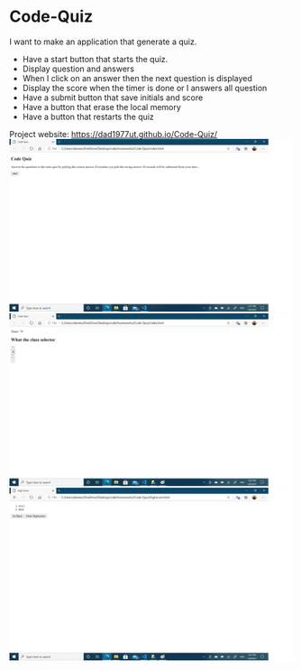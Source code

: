 # Code-Quiz

I want to make an application that generate a quiz.

- Have a start button that starts the quiz.
- Display question and answers
- When I click on an answer then the next question is displayed
- Display the score when the timer is done or I answers all question
- Have a submit button that save initials and score
- Have a button that erase the local memory
- Have a button that restarts the quiz

Project website: https://dad1977ut.github.io/Code-Quiz/
![start](assests/start.jpg)
![quiz](assests/quiz.jpg)
![score](assests/score.jpg)
